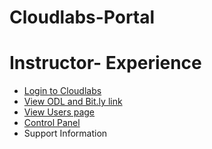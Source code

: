# Cloudlabs-Portal

# Instructor- Experience




* [Login to Cloudlabs](./technical_deep_dive/Login_to_Cloudlabs-readme.md)
* [View ODL and Bit.ly link](./technical_deep_dive/View_ODL_and_Bit.ly_link_readme.md)
* [View Users page](./technical_deep_dive/View_Users_Page_readme.md)
* [Control Panel](./technical_deep_dive/Control_Panel_readme.md)
* Support Information
